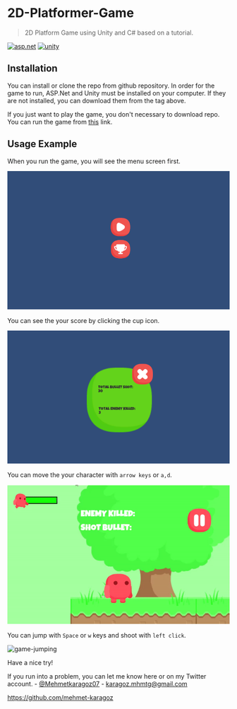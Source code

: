 # 2D-Platformer-Game

> 2D Platform Game using Unity and C# based on a tutorial.

[![asp.net](https://img.shields.io/badge/ASP.NET-v5.0.403-brightgreen)](https://dotnet.microsoft.com/en-us/apps/aspnet)
[![unity](https://img.shields.io/badge/Unity-v2.4.5-red)](https://unity.com/download#how-get-started)

## Installation

You can install or clone the repo from github repository. In order for the game to run, ASP.Net and Unity must be installed on your computer. If they are not installed, you can download them from the tag above.

If you just want to play the game, you don't necessary to download repo. You can run the game from [this](https://tewhem.itch.io/mini-platform-game) link.

## Usage Example

When you run the game, you will see the menu screen first.

![menu-screen](MenuScreen.png)

You can see the your score by clicking the cup icon.

![score-board](ScoreBoard.png)

You can move the your character with `arrow keys` or `a,d`.

![game-play](GamePlay.gif)

You can jump with `Space` or `w` keys and shoot with `left click`.

![game-jumping](JumpingAndShooting.gif)

Have a nice try!

If you run into a problem, you can let me know here or on my Twitter account. - [@Mehmetkaragoz07](https://twitter.com/Mehmetkaragoz07) - karagoz.mhmtg@gmail.com

https://github.com/mehmet-karagoz
